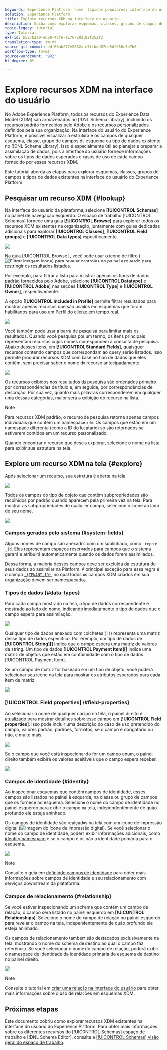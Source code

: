 ```yaml
---
keywords: Experience Platform; home; tópicos populares; interface do usuário; XDM; sistema XDM; modelo de dados de experiência; Modelo de dados de experiência; Modelo de dados de experiência; Modelo de dados; Modelo de dados; explorar; classe; grupo de campos; tipo de dados; esquema;
solution: Experience Platform
title: Explore recursos XDM na interface do usuário
description: Saiba como explorar esquemas, classes, grupos de campos de esquema e tipos de dados existentes na interface do usuário do Experience Platform.
topic-legacy: tutorial
type: Tutorial
exl-id: b527b2a0-e688-4cfe-a176-282182f252f2
translation-type: tm+mt
source-git-commit: ddf66ab277e5882afe7ffbdd87ee5df958c3e7b0
workflow-type: tm+mt
source-wordcount: '992'
ht-degree: 0%

---
```


# Explore recursos XDM na interface do usuário

No Adobe Experience Platform, todos os recursos do Experience Data Model (XDM) são armazenados no [!DNL Schema Library], incluindo os recursos padrão fornecidos pelo Adobe e os recursos personalizados definidos pela sua organização. Na interface do usuário do Experience Platform, é possível visualizar a estrutura e os campos de qualquer esquema, classe, grupo de campos de esquema ou tipo de dados existente no [!DNL Schema Library]. Isso é especialmente útil ao planejar e preparar a assimilação de dados, pois a interface do usuário fornece informações sobre os tipos de dados esperados e casos de uso de cada campo fornecido por esses recursos XDM.

Este tutorial aborda as etapas para explorar esquemas, classes, grupos de campos e tipos de dados existentes na interface do usuário do Experience Platform.

## Pesquisar um recurso XDM {#lookup}

Na interface do usuário da plataforma, selecione **[!UICONTROL Schemas]** no painel de navegação esquerdo. O espaço de trabalho [!UICONTROL Schemas] fornece uma guia **[!UICONTROL Browse]** para explorar todos os recursos XDM existentes na organização, juntamente com guias dedicadas adicionais para explorar **[!UICONTROL Classes]**, **[!UICONTROL Field groups]** e **[!UICONTROL Data types]** especificamente.

![](../images/ui/explore/tabs.png)

Na guia [!UICONTROL Browse] , você pode usar o ícone de filtro (![Filtrar imagem ícone](../images/ui/explore/icon.png)) para revelar controles no painel esquerdo para restringir os resultados listados.

Por exemplo, para filtrar a lista para mostrar apenas os tipos de dados padrão fornecidos pelo Adobe, selecione **[!UICONTROL Datatype]** e **[!UICONTROL Adobe]** nas seções **[!UICONTROL Type]** e **[!UICONTROL Owner]**, respectivamente.

A opção **[!UICONTROL Included in Profile]** permite filtrar resultados para mostrar apenas recursos que são usados em esquemas que foram habilitados para uso em [Perfil do cliente em tempo real](../../profile/home.md).

![](../images/ui/explore/filter.png)

Você também pode usar a barra de pesquisa para limitar mais os resultados. Quando você pesquisa por um termo, os itens principais representam recursos cujos nomes correspondem à consulta de pesquisa. Abaixo desses itens, em **[!UICONTROL Standard Fields]**, quaisquer recursos contendo campos que correspondam ao query serão listados. Isso permite procurar recursos XDM com base no tipo de dados que eles contêm, sem precisar saber o nome do recurso antecipadamente.

![](../images/ui/explore/search.png)

Os recursos exibidos nos resultados da pesquisa são ordenados primeiro por correspondências de título e, em seguida, por correspondências de descrição. Por sua vez, quanto mais palavras corresponderem em qualquer uma dessas categorias, maior será a exibição do recurso na lista.

>[!NOTE]
>
>Para recursos XDM padrão, o recurso de pesquisa retorna apenas campos individuais que contêm um namespace `xdm`. Os campos que estão em um namespace diferente (como a ID do locatário) só são retornados se estiverem contidos em um recurso personalizado.

Quando encontrar o recurso que deseja explorar, selecione o nome na lista para exibir sua estrutura na tela.

## Explore um recurso XDM na tela {#explore}

Após selecionar um recurso, sua estrutura é aberta na tela.

![](../images/ui/explore/canvas.png)

Todos os campos do tipo de objeto que contêm subpropriedades são recolhidos por padrão quando aparecem pela primeira vez na tela. Para mostrar as subpropriedades de qualquer campo, selecione o ícone ao lado de seu nome.

![](../images/ui/explore/field-expand.png)

### Campos gerados pelo sistema {#system-fields}

Alguns nomes de campo são anexados com um sublinhado, como `_repo` e `_id`. Eles representam espaços reservados para campos que o sistema gerará e atribuirá automaticamente quando os dados forem assimilados.

Dessa forma, a maioria desses campos deve ser excluída da estrutura de seus dados ao assimilar na Platform. A principal exceção para essa regra é o campo [`_{TENANT_ID}`](../api/getting-started.md#know-your-tenant_id), no qual todos os campos XDM criados em sua organização devem ser namespacados.

### Tipos de dados {#data-types}

Para cada campo mostrado na tela, o tipo de dados correspondente é mostrado ao lado do nome, indicando imediatamente o tipo de dados que o campo espera para assimilação.

![](../images/ui/explore/data-types.png)

Qualquer tipo de dados anexado com colchetes (`[]`) representa uma matriz desse tipo de dados específico. Por exemplo, um tipo de dados de **[!UICONTROL String]\[]** indica que o campo espera uma matriz de valores da string. Um tipo de dados **[!UICONTROL Payment Item]\[]** indica uma matriz de objetos que estão em conformidade com o tipo de dados [!UICONTROL Payment Item].

Se um campo de matriz for baseado em um tipo de objeto, você poderá selecionar seu ícone na tela para mostrar os atributos esperados para cada item de matriz.

![](../images/ui/explore/array-type.png)

### [!UICONTROL Field properties] {#field-properties}

Ao selecionar o nome de qualquer campo na tela, o painel direito é atualizado para mostrar detalhes sobre esse campo em **[!UICONTROL Field properties]**. Isso pode incluir uma descrição do caso de uso pretendido do campo, valores padrão, padrões, formatos, se o campo é obrigatório ou não, e muito mais.

![](../images/ui/explore/field-properties.png)

Se o campo que você está inspecionando for um campo enum, o painel direito também exibirá os valores aceitáveis que o campo espera receber.

![](../images/ui/explore/enum-field.png)

### Campos de identidade {#identity}

Ao inspecionar esquemas que contêm campos de identidade, esses campos são listados no painel à esquerda, na classe ou grupo de campos que os fornece ao esquema. Selecione o nome do campo de identidade no painel esquerdo para exibir o campo na tela, independentemente de quão profundo ele esteja aninhado.

Os campos de identidade são realçados na tela com um ícone de impressão digital (![Imagem do ícone de impressão digital](../images/ui/explore/identity-symbol.png)). Se você selecionar o nome do campo de identidade, poderá exibir informações adicionais, como [identity namespace](../../identity-service/namespaces.md) e se o campo é ou não a identidade primária para o esquema.

![](../images/ui/explore/identity-field.png)

>[!NOTE]
>
>Consulte o guia em [definindo campos de identidade](./fields/identity.md) para obter mais informações sobre campos de identidade e seu relacionamento com serviços downstream da plataforma.

### Campos de relacionamento {#relationship}

Se você estiver inspecionando um schema que contém um campo de relação, o campo será listado no painel esquerdo em **[!UICONTROL Relationships]**. Selecione o nome do campo de relação no painel esquerdo para revelar o campo na tela, independentemente de quão profundo ele esteja aninhado.

Os campos de relacionamento também são destacados exclusivamente na tela, mostrando o nome do schema de destino ao qual o campo faz referência. Se você selecionar o nome do campo de relação, poderá exibir o namespace de identidade da identidade primária do esquema de destino no painel direito.

![](../images/ui/explore/relationship-field.png)

>[!NOTE]
>
>Consulte o tutorial em [criar uma relação na interface do usuário](../tutorials/relationship-ui.md) para obter mais informações sobre o uso de relações em esquemas XDM.

## Próximas etapas

Este documento cobriu como explorar recursos XDM existentes na interface do usuário do Experience Platform. Para obter mais informações sobre os diferentes recursos do [!UICONTROL Schemas] espaço de trabalho e [!DNL Schema Editor], consulte a [[!UICONTROL Schemas] visão geral do espaço de trabalho](./overview.md).
